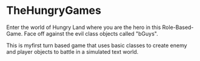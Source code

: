 # TheHungryGames
Enter the world of Hungry Land where you are the hero in this Role-Based-Game. Face off against the evil class objects called "bGuys". 

This is myfirst turn based game that uses basic classes to create enemy and player objects to battle in a simulated text world. 
